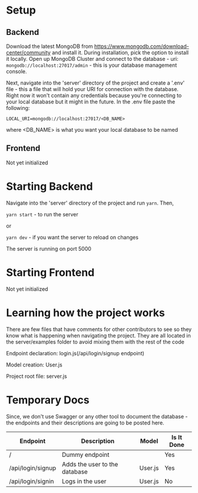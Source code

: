 # Setup
## Backend
Download the latest MongoDB from https://www.mongodb.com/download-center/community and install it. During installation, pick the option to install it locally.
Open up MongoDB Cluster and connect to the database - uri: `mongodb://localhost:27017/admin` - this is your database management console.

Next, navigate into the 'server' directory of the project and create a '.env' file - this a file that will hold your URI for connection with the database. Right now it won't contain any credentials because you're connecting to your local database but it might in the future. In the .env file paste the following: 

`LOCAL_URI=mongodb://localhost:27017/<DB_NAME>`

where <DB_NAME> is what you want your local database to be named

## Frontend

Not yet initialized

# Starting Backend

Navigate into the 'server' directory of the project and run `yarn`. Then,

`yarn start` - to run the server

or

`yarn dev` -  if you want the server to reload on changes

The server is running on port 5000

# Starting Frontend

Not yet initialized

# Learning how the project works

There are few files that have comments for other contributors to see so they know what is happening when navigating the project. They are all located in the server/examples folder to avoid mixing them with the rest of the code

Endpoint declaration: login.js(/api/login/signup endpoint)

Model creation: User.js

Project root file: server.js

# Temporary Docs

Since, we don't use Swagger or any other tool to document the database - the endpoints and their descriptions are going to be posted here.

| Endpoint                 | Description                             | Model          | Is It Done |
| ------------------------ | --------------------------------------- | -------------- | ---------- |
| /                        | Dummy endpoint                          |                | Yes        |
| /api/login/signup        | Adds the user to the database           | User.js        | Yes        |
| /api/login/signin        | Logs in the user                        | User.js        | No         |
